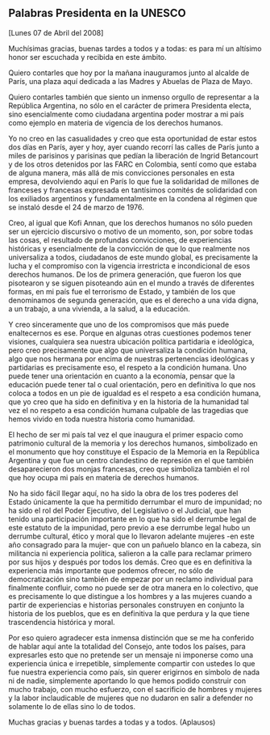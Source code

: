 Palabras Presidenta en la UNESCO
--------------------------------

[Lunes 07 de Abril del 2008]

Muchísimas gracias, buenas tardes a todos y a todas: es para mí un
altísimo honor ser escuchada y recibida en este ámbito.

Quiero contarles que hoy por la mañana inauguramos junto al alcalde de
París, una plaza aquí dedicada a las Madres y Abuelas de Plaza de Mayo.

Quiero contarles también que siento un inmenso orgullo de representar a
la República Argentina, no sólo en el carácter de primera Presidenta
electa, sino esencialmente como ciudadana argentina poder mostrar a mi
país como ejemplo en materia de vigencia de los derechos humanos.

Yo no creo en las casualidades y creo que esta oportunidad de estar
estos dos días en París, ayer y hoy, ayer cuando recorrí las calles de
París junto a miles de parisinos y parisinas que pedían la liberación de
Ingrid Betancourt y de los otros detenidos por las FARC en Colombia,
sentí como que estaba de alguna manera, más allá de mis convicciones
personales en esta empresa, devolviendo aquí en París lo que fue la
solidaridad de millones de franceses y francesas expresada en tantísimos
comités de solidaridad con los exiliados argentinos y fundamentalmente
en la condena al régimen que se instaló desde el 24 de marzo de 1976.

Creo, al igual que Kofi Annan, que los derechos humanos no sólo pueden
ser un ejercicio discursivo o motivo de un momento, son, por sobre todas
las cosas, el resultado de profundas convicciones, de experiencias
históricas y esencialmente de la convicción de que lo que realmente nos
universaliza a todos, ciudadanos de este mundo global, es precisamente
la lucha y el compromiso con la vigencia irrestricta e incondicional de
esos derechos humanos. De los de primera generación, que fueron los que
pisotearon y se siguen pisoteando aún en el mundo a través de diferentes
formas, en mi país fue el terrorismo de Estado, y también de los que
denominamos de segunda generación, que es el derecho a una vida digna, a
un trabajo, a una vivienda, a la salud, a la educación.

Y creo sinceramente que uno de los compromisos que más puede
enaltecernos es ese. Porque en algunas otras cuestiones podemos tener
visiones, cualquiera sea nuestra ubicación política partidaria e
ideológica, pero creo precisamente que algo que universaliza la
condición humana, algo que nos hermana por encima de nuestras
pertenencias ideológicas y partidarias es precisamente eso, el respeto a
la condición humana. Uno puede tener una orientación en cuanto a la
economía, pensar que la educación puede tener tal o cual orientación,
pero en definitiva lo que nos coloca a todos en un pie de igualdad es el
respeto a esa condición humana, que yo creo que ha sido en definitiva y
en la historia de la humanidad tal vez el no respeto a esa condición
humana culpable de las tragedias que hemos vivido en toda nuestra
historia como humanidad.

El hecho de ser mi país tal vez el que inaugura el primer espacio como
patrimonio cultural de la memoria y los derechos humanos, simbolizado en
el monumento que hoy constituye el Espacio de la Memoria en la República
Argentina y que fue un centro clandestino de represión en el que también
desaparecieron dos monjas francesas, creo que simboliza también el rol
que hoy ocupa mi país en materia de derechos humanos.

No ha sido fácil llegar aquí, no ha sido la obra de los tres poderes del
Estado únicamente la que ha permitido derrumbar el muro de impunidad; no
ha sido el rol del Poder Ejecutivo, del Legislativo o el Judicial, que
han tenido una participación importante en lo que ha sido el derrumbe
legal de este estatuto de la impunidad, pero previo a ese derrumbe legal
hubo un derrumbe cultural, ético y moral que lo llevaron adelante
mujeres -en este año consagrado para la mujer- que con un pañuelo blanco
en la cabeza, sin militancia ni experiencia política, salieron a la
calle para reclamar primero por sus hijos y después por todos los demás.
Creo que es en definitiva la experiencia más importante que podemos
ofrecer, no sólo de democratización sino también de empezar por un
reclamo individual para finalmente confluir, como no puede ser de otra
manera en lo colectivo, que es precisamente lo que distingue a los
hombres y a las mujeres cuando a partir de experiencias e historias
personales construyen en conjunto la historia de los pueblos, que es en
definitiva la que perdura y la que tiene trascendencia histórica y
moral.

Por eso quiero agradecer esta inmensa distinción que se me ha conferido
de hablar aquí ante la totalidad del Consejo, ante todos los países,
para expresarles esto que no pretende ser un mensaje ni imponerse como
una experiencia única e irrepetible, simplemente compartir con ustedes
lo que fue nuestra experiencia como país, sin querer erigirnos en
símbolo de nada ni de nadie, simplemente aportando lo que hemos podido
construir con mucho trabajo, con mucho esfuerzo, con el sacrificio de
hombres y mujeres y la labor inclaudicable de mujeres que no dudaron en
salir a defender no solamente lo de ellas sino lo de todos.

Muchas gracias y buenas tardes a todas y a todos. (Aplausos)

 

 
